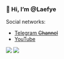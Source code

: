 ### 👋 Hi, I’m @Laefye

Social networks:
- [Telegram ~~Channel~~](https://t.me/laefye)
- [YouTube](https://www.youtube.com/@laefye)

![](https://github-readme-stats.vercel.app/api/top-langs/?username=laefye)
![](https://github-readme-stats.vercel.app/api?username=Laefye)
